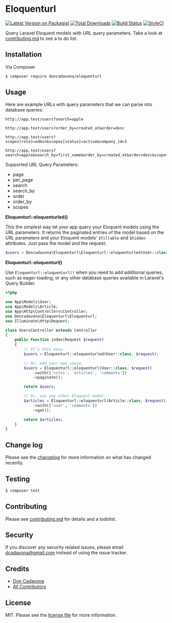 # Eloquenturl

[![Latest Version on Packagist][ico-version]][link-packagist]
[![Total Downloads][ico-downloads]][link-downloads]
[![Build Status][ico-travis]][link-travis]
[![StyleCI][ico-styleci]][link-styleci]

Query Laravel Eloquent models with URL query parameters. Take a look at [contributing.md](contributing.md) to see a to do list.

## Installation

Via Composer

``` bash
$ composer require doncadavona/eloquenturl
```

## Usage

Here are example URLs with query parameters that we can parse into database queries:

```
http://app.test/users?search=apple

http://app.test/users?order_by=created_at&order=desc

http://app.test/users?scopes[role]=admin&scopes[status]=active&company_id=3

http://app.test/users?search=apple&search_by=first_name&order_by=created_at&order=desc&scopes[role]=admin&scopes[status]=active&company_id=3
```

Supported URL Query Parameters:

  - page
  - per_page
  - search
  - search_by
  - order
  - order_by
  - scopes

**Eloquenturl::eloquenturled()**

This the simplest way let your app query your Eloquent models using the URL parameters. It returns the paginated entries of the model based on the URL parameters and your Eloquent models' `$fillable` and `$hidden` attributes. Just pass the model and the request:

```php
$users = Doncadavona\Eloquenturl\Eloquenturl::eloquenturled(User::class, request());
```

**Eloquenturl::eloquenturl()**

Use `Eloquenturl::eloquenturl()` when you need to add additional queries, such as eager-loading, or any other database queries available in Laravel's Query Builder.

```php
<?php

use App\Models\User;
use App\Models\Article;
use App\Http\Controllers\Controller;
use Doncadavona\Eloquenturl\Eloquenturl;
use Illuminate\Http\Request;

class UsersController extends Controller
{
    public function index(Request $request)
    {
    	// It's this easy.
    	$users = Eloquenturl::eloquenturled(User::class, $request);

    	// Or, add your own sauce.
        $users = Eloquenturl::eloquenturl(User::class, $request)
            ->with(['roles', 'articles', 'comments'])
            ->paginate();

        return $users;

        // Or, use any other Eloquent model.
        $articles = Eloquenturl::eloquenturl(Article::class, $request)
            ->with(['user', 'comments'])
            ->get();

        return $articles;
    }
}
```

## Change log

Please see the [changelog](changelog.md) for more information on what has changed recently.

## Testing

``` bash
$ composer test
```

## Contributing

Please see [contributing.md](contributing.md) for details and a todolist.

## Security

If you discover any security related issues, please email dcadavona@gmail.com instead of using the issue tracker.

## Credits

- [Don Cadavona][link-author]
- [All Contributors][link-contributors]

## License

MIT. Please see the [license file](license.md) for more information.

[ico-version]: https://img.shields.io/packagist/v/doncadavona/eloquenturl.svg?style=flat-square
[ico-downloads]: https://img.shields.io/packagist/dt/doncadavona/eloquenturl.svg?style=flat-square
[ico-travis]: https://img.shields.io/travis/doncadavona/eloquenturl/master.svg?style=flat-square
[ico-styleci]: https://styleci.io/repos/12345678/shield

[link-packagist]: https://packagist.org/packages/doncadavona/eloquenturl
[link-downloads]: https://packagist.org/packages/doncadavona/eloquenturl
[link-travis]: https://travis-ci.org/doncadavona/eloquenturl
[link-styleci]: https://styleci.io/repos/12345678
[link-author]: https://github.com/doncadavona
[link-contributors]: ../../contributors
